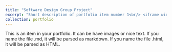 ```yaml
---
title: "Software Design Group Project"
excerpt: "Short description of portfolio item number 1<br/> <iframe width="1236" height="695" src="https://www.youtube.com/embed/kqkjt9W8pR8" title="Iroquois Falls" frameborder="0" allow="accelerometer; autoplay; clipboard-write; encrypted-media; gyroscope; picture-in-picture; web-share" referrerpolicy="strict-origin-when-cross-origin" allowfullscreen></iframe>"
collection: portfolio
---
```


This is an item in your portfolio. It can be have images or nice text. If you name the file .md, it will be parsed as markdown. If you name the file .html, it will be parsed as HTML. 
